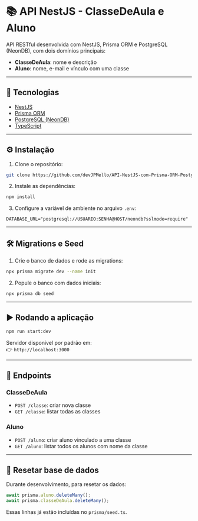 # 📚 API NestJS - ClasseDeAula e Aluno

API RESTful desenvolvida com NestJS, Prisma ORM e PostgreSQL (NeonDB), com dois domínios principais:

- **ClasseDeAula**: nome e descrição
- **Aluno**: nome, e-mail e vínculo com uma classe

---

## 🚀 Tecnologias

- [NestJS](https://nestjs.com/)
- [Prisma ORM](https://www.prisma.io/)
- [PostgreSQL (NeonDB)](https://neon.tech/)
- [TypeScript](https://www.typescriptlang.org/)

---

## ⚙️ Instalação

1. Clone o repositório:

```bash
git clone https://github.com/devJPMello/API-NestJS-com-Prisma-ORM-PostgreSQL
```

2. Instale as dependências:

```bash
npm install
```

3. Configure a variável de ambiente no arquivo `.env`:

```
DATABASE_URL="postgresql://USUARIO:SENHA@HOST/neondb?sslmode=require"
```

---

## 🛠️ Migrations e Seed

1. Crie o banco de dados e rode as migrations:

```bash
npx prisma migrate dev --name init
```

2. Popule o banco com dados iniciais:

```bash
npx prisma db seed
```

---

## ▶️ Rodando a aplicação

```bash
npm run start:dev
```

Servidor disponível por padrão em:  
👉 `http://localhost:3000`

---

## 📌 Endpoints

### ClasseDeAula

- `POST /classe`: criar nova classe  
- `GET /classe`: listar todas as classes

### Aluno

- `POST /aluno`: criar aluno vinculado a uma classe  
- `GET /aluno`: listar todos os alunos com nome da classe

---

## 🧼 Resetar base de dados

Durante desenvolvimento, para resetar os dados:

```ts
await prisma.aluno.deleteMany();
await prisma.classeDeAula.deleteMany();
```

Essas linhas já estão incluídas no `prisma/seed.ts`.

